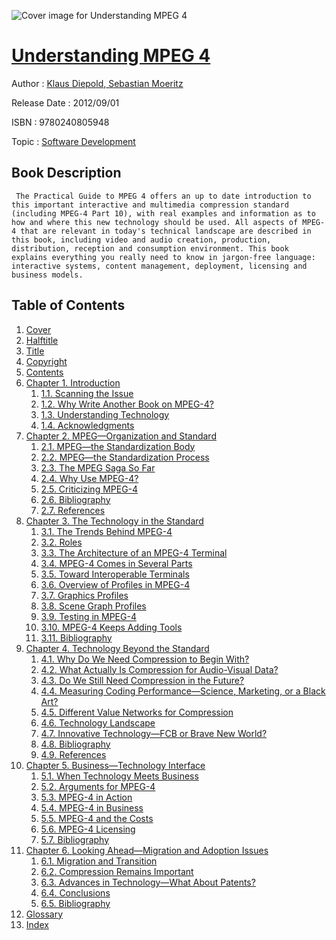 ![Cover image for Understanding MPEG 4](https://imgdetail.ebookreading.net/cover/cover/software_development/EB9780240805948.jpg)

[Understanding MPEG 4](https://ebookreading.net/view/book/Understanding+MPEG+4-EB9780240805948_1.html "Understanding MPEG 4")
====================================================================================================================

Author : [Klaus Diepold](https://ebookreading.net/search/author/Klaus+Diepold),[ Sebastian Moeritz](https://ebookreading.net/search/author/+Sebastian+Moeritz)

Release Date : 2012/09/01

ISBN : 9780240805948

Topic : [Software Development](https://ebookreading.net/search/category/software-development)

Book Description
-----------------

     The Practical Guide to MPEG 4 offers an up to date introduction to this important interactive and multimedia compression standard (including MPEG-4 Part 10), with real examples and information as to how and where this new technology should be used. All aspects of MPEG-4 that are relevant in today's technical landscape are described in this book, including video and audio creation, production, distribution, reception and consumption environment. This book explains everything you really need to know in jargon-free language: interactive systems, content management, deployment, licensing and business models.                 
Table of Contents
-----------------

1. [Cover ](https://ebookreading.net/view/book/Understanding+MPEG+4-EB9780240805948_1.html)
1. [Halftitle ](https://ebookreading.net/view/book/Understanding+MPEG+4-EB9780240805948_2.html)
1. [Title ](https://ebookreading.net/view/book/Understanding+MPEG+4-EB9780240805948_3.html)
1. [Copyright ](https://ebookreading.net/view/book/Understanding+MPEG+4-EB9780240805948_4.html)
1. [Contents ](https://ebookreading.net/view/book/Understanding+MPEG+4-EB9780240805948_5.html)
1. [Chapter 1. Introduction ](https://ebookreading.net/view/book/Understanding+MPEG+4-EB9780240805948_6.html)
    1. [1.1. Scanning the Issue ](https://ebookreading.net/view/book/Understanding+MPEG+4-EB9780240805948_6.html#S1)
    1. [1.2. Why Write Another Book on MPEG-4? ](https://ebookreading.net/view/book/Understanding+MPEG+4-EB9780240805948_6.html#S2)
    1. [1.3. Understanding Technology ](https://ebookreading.net/view/book/Understanding+MPEG+4-EB9780240805948_6.html#S3)
    1. [1.4. Acknowledgments](https://ebookreading.net/view/book/Understanding+MPEG+4-EB9780240805948_6.html#A1)
1. [Chapter 2. MPEG—Organization and Standard ](https://ebookreading.net/view/book/Understanding+MPEG+4-EB9780240805948_7.html)
    1. [2.1. MPEG—the Standardization Body ](https://ebookreading.net/view/book/Understanding+MPEG+4-EB9780240805948_7.html#S4)
    1. [2.2. MPEG—the Standardization Process ](https://ebookreading.net/view/book/Understanding+MPEG+4-EB9780240805948_7.html#S19)
    1. [2.3. The MPEG Saga So Far ](https://ebookreading.net/view/book/Understanding+MPEG+4-EB9780240805948_7.html#S51)
    1. [2.4. Why Use MPEG-4? ](https://ebookreading.net/view/book/Understanding+MPEG+4-EB9780240805948_7.html#S59)
    1. [2.5. Criticizing MPEG-4 ](https://ebookreading.net/view/book/Understanding+MPEG+4-EB9780240805948_7.html#S60)
    1. [2.6. Bibliography](https://ebookreading.net/view/book/Understanding+MPEG+4-EB9780240805948_7.html#B2)
    1. [2.7. References](https://ebookreading.net/view/book/Understanding+MPEG+4-EB9780240805948_7.html#R2)
1. [Chapter 3. The Technology in the Standard ](https://ebookreading.net/view/book/Understanding+MPEG+4-EB9780240805948_8.html)
    1. [3.1. The Trends Behind MPEG-4 ](https://ebookreading.net/view/book/Understanding+MPEG+4-EB9780240805948_8.html#S61)
    1. [3.2. Roles ](https://ebookreading.net/view/book/Understanding+MPEG+4-EB9780240805948_8.html#S72)
    1. [3.3. The Architecture of an MPEG-4 Terminal ](https://ebookreading.net/view/book/Understanding+MPEG+4-EB9780240805948_8.html#S76)
    1. [3.4. MPEG-4 Comes in Several Parts ](https://ebookreading.net/view/book/Understanding+MPEG+4-EB9780240805948_8.html#S79)
    1. [3.5. Toward Interoperable Terminals ](https://ebookreading.net/view/book/Understanding+MPEG+4-EB9780240805948_8.html#S104)
    1. [3.6. Overview of Profiles in MPEG-4 ](https://ebookreading.net/view/book/Understanding+MPEG+4-EB9780240805948_8.html#S109)
    1. [3.7. Graphics Profiles ](https://ebookreading.net/view/book/Understanding+MPEG+4-EB9780240805948_8.html#S143)
    1. [3.8. Scene Graph Profiles ](https://ebookreading.net/view/book/Understanding+MPEG+4-EB9780240805948_8.html#S153)
    1. [3.9. Testing in MPEG-4 ](https://ebookreading.net/view/book/Understanding+MPEG+4-EB9780240805948_8.html#S168)
    1. [3.10. MPEG-4 Keeps Adding Tools ](https://ebookreading.net/view/book/Understanding+MPEG+4-EB9780240805948_8.html#S172)
    1. [3.11. Bibliography](https://ebookreading.net/view/book/Understanding+MPEG+4-EB9780240805948_8.html#B3)
1. [Chapter 4. Technology Beyond the Standard ](https://ebookreading.net/view/book/Understanding+MPEG+4-EB9780240805948_9.html)
    1. [4.1. Why Do We Need Compression to Begin With? ](https://ebookreading.net/view/book/Understanding+MPEG+4-EB9780240805948_9.html#S173)
    1. [4.2. What Actually Is Compression for Audio-Visual Data? ](https://ebookreading.net/view/book/Understanding+MPEG+4-EB9780240805948_9.html#S175)
    1. [4.3. Do We Still Need Compression in the Future? ](https://ebookreading.net/view/book/Understanding+MPEG+4-EB9780240805948_9.html#S183)
    1. [4.4. Measuring Coding Performance—Science, Marketing, or a Black Art? ](https://ebookreading.net/view/book/Understanding+MPEG+4-EB9780240805948_9.html#S184)
    1. [4.5. Different Value Networks for Compression ](https://ebookreading.net/view/book/Understanding+MPEG+4-EB9780240805948_9.html#S189)
    1. [4.6. Technology Landscape ](https://ebookreading.net/view/book/Understanding+MPEG+4-EB9780240805948_9.html#S193)
    1. [4.7. Innovative Technology—FCB or Brave New World? ](https://ebookreading.net/view/book/Understanding+MPEG+4-EB9780240805948_9.html#S197)
    1. [4.8. Bibliography](https://ebookreading.net/view/book/Understanding+MPEG+4-EB9780240805948_9.html#B4)
    1. [4.9. References](https://ebookreading.net/view/book/Understanding+MPEG+4-EB9780240805948_9.html#R4)
1. [Chapter 5. Business—Technology Interface ](https://ebookreading.net/view/book/Understanding+MPEG+4-EB9780240805948_10.html)
    1. [5.1. When Technology Meets Business ](https://ebookreading.net/view/book/Understanding+MPEG+4-EB9780240805948_10.html#S199)
    1. [5.2. Arguments for MPEG-4 ](https://ebookreading.net/view/book/Understanding+MPEG+4-EB9780240805948_10.html#S200)
    1. [5.3. MPEG-4 in Action ](https://ebookreading.net/view/book/Understanding+MPEG+4-EB9780240805948_10.html#S204)
    1. [5.4. MPEG-4 in Business ](https://ebookreading.net/view/book/Understanding+MPEG+4-EB9780240805948_10.html#S212)
    1. [5.5. MPEG-4 and the Costs ](https://ebookreading.net/view/book/Understanding+MPEG+4-EB9780240805948_10.html#S218)
    1. [5.6. MPEG-4 Licensing ](https://ebookreading.net/view/book/Understanding+MPEG+4-EB9780240805948_10.html#S219)
    1. [5.7. Bibliography](https://ebookreading.net/view/book/Understanding+MPEG+4-EB9780240805948_10.html#B5)
1. [Chapter 6. Looking Ahead—Migration and Adoption Issues ](https://ebookreading.net/view/book/Understanding+MPEG+4-EB9780240805948_11.html)
    1. [6.1. Migration and Transition ](https://ebookreading.net/view/book/Understanding+MPEG+4-EB9780240805948_11.html#S231)
    1. [6.2. Compression Remains Important ](https://ebookreading.net/view/book/Understanding+MPEG+4-EB9780240805948_11.html#S234)
    1. [6.3. Advances in Technology—What About Patents? ](https://ebookreading.net/view/book/Understanding+MPEG+4-EB9780240805948_11.html#S235)
    1. [6.4. Conclusions ](https://ebookreading.net/view/book/Understanding+MPEG+4-EB9780240805948_11.html#S236)
    1. [6.5. Bibliography](https://ebookreading.net/view/book/Understanding+MPEG+4-EB9780240805948_11.html#B6)
1. [Glossary ](https://ebookreading.net/view/book/Understanding+MPEG+4-EB9780240805948_12.html)
1. [Index ](https://ebookreading.net/view/book/Understanding+MPEG+4-EB9780240805948_13.html)
